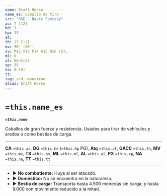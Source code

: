 ```yaml
---
name: Draft Horse
name_es: Caballo de tiro
src: "OSE - Basic Fantasy"
ac: 7 [12]
hd: 3 
hp: 13
at: 
th: 17 [+2]
mv: 90’ (30’)
sv: M12 V13 P14 A15 H16 (2),
ml: 6
al: Neutral
xp: 35
na: 0 (0)
tt: 
tag: srd, monstruo
alias: Draft Horse
---
```

# `=this.name_es` 

**_`=this.name`_**

Caballos de gran fuerza y resistencia. Usados para tirar de vehículos y arados o como bestias de carga.

---
**CA** `=this.ac`, **DG** `=this.hd` (`=this.hp` PG), **Atq** `=this.at`, **GAC0** `=this.th`, **MV** `=this.mv`, **TS** `=this.sv`, **ML** `=this.ml`, **AL** `=this.al`, **PX** `=this.xp`, **NA** `=this.na`, **TT** `=this.tt`

---

- ▶ **No combatiente:** Huye al ser atacado.
- ▶ **Doméstico:** No se encuentra en la naturaleza.
- ▶ **Bestia de carga:** Transporta hasta 4.500 monedas sin carga; y hasta 9.000 con movimiento reducido a la mitad.